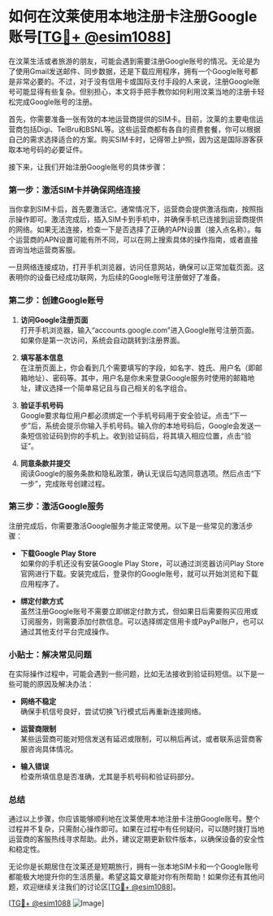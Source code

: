 # 如何在汶莱使用本地注册卡注册Google账号[[TG💪+ @esim1088](https://t.me/s/esim1088)]

在汶莱生活或者旅游的朋友，可能会遇到需要注册Google账号的情况。无论是为了使用Gmail发送邮件、同步数据，还是下载应用程序，拥有一个Google账号都是非常必要的。不过，对于没有信用卡或国际支付手段的人来说，注册Google账号可能显得有些复杂。但别担心，本文将手把手教你如何利用汶莱当地的注册卡轻松完成Google账号的注册。

首先，你需要准备一张有效的本地运营商提供的SIM卡。目前，汶莱的主要电信运营商包括Digi、TelBru和BSNL等。这些运营商都有各自的资费套餐，你可以根据自己的需求选择适合的方案。购买SIM卡时，记得带上护照，因为这是国际游客获取本地号码的必要证件。

接下来，让我们开始注册Google账号的具体步骤：

### 第一步：激活SIM卡并确保网络连接

当你拿到SIM卡后，首先要激活它。通常情况下，运营商会提供激活指南，按照指示操作即可。激活完成后，插入SIM卡到手机中，并确保手机已连接到运营商提供的网络。如果无法连接，检查一下是否选择了正确的APN设置（接入点名称）。每个运营商的APN设置可能有所不同，可以在网上搜索具体的操作指南，或者直接咨询当地运营商客服。

一旦网络连接成功，打开手机浏览器，访问任意网站，确保可以正常加载页面。这表明你的设备已经成功联网，为后续的Google账号注册做好了准备。

### 第二步：创建Google账号

1. **访问Google注册页面**  
   打开手机浏览器，输入“accounts.google.com”进入Google账号注册页面。如果你是第一次访问，系统会自动跳转到注册界面。

2. **填写基本信息**  
   在注册页面上，你会看到几个需要填写的字段，如名字、姓氏、用户名（即邮箱地址）、密码等。其中，用户名是你未来登录Google服务时使用的邮箱地址，建议选择一个简单易记且与自己相关的名字组合。

3. **验证手机号码**  
   Google要求每位用户都必须绑定一个手机号码用于安全验证。点击“下一步”后，系统会提示你输入手机号码。输入你的本地号码后，Google会发送一条短信验证码到你的手机上。收到验证码后，将其填入相应位置，点击“验证”。

4. **同意条款并提交**  
   阅读Google的服务条款和隐私政策，确认无误后勾选同意选项。然后点击“下一步”，完成账号创建过程。

### 第三步：激活Google服务

注册完成后，你需要激活Google服务才能正常使用。以下是一些常见的激活步骤：

- **下载Google Play Store**  
  如果你的手机还没有安装Google Play Store，可以通过浏览器访问Play Store官网进行下载。安装完成后，登录你的Google账号，就可以开始浏览和下载应用程序了。

- **绑定付款方式**  
  虽然注册Google账号不需要立即绑定付款方式，但如果日后需要购买应用或订阅服务，则需要添加付款信息。可以选择绑定信用卡或PayPal账户，也可以通过其他支付平台完成操作。

### 小贴士：解决常见问题

在实际操作过程中，可能会遇到一些问题，比如无法接收到验证码短信。以下是一些可能的原因及解决办法：

- **网络不稳定**  
  确保手机信号良好，尝试切换飞行模式后再重新连接网络。
  
- **运营商限制**  
  某些运营商可能对短信发送有延迟或限制，可以稍后再试，或者联系运营商客服咨询具体情况。

- **输入错误**  
  检查所填信息是否准确，尤其是手机号码和验证码部分。

### 总结

通过以上步骤，你应该能够顺利地在汶莱使用本地注册卡注册Google账号。整个过程并不复杂，只需耐心操作即可。如果在过程中有任何疑问，可以随时拨打当地运营商的客服热线寻求帮助。此外，建议定期更新软件版本，以确保设备的安全性和稳定性。

无论你是长期居住在汶莱还是短期旅行，拥有一张本地SIM卡和一个Google账号都能极大地提升你的生活质量。希望这篇文章能对你有所帮助！如果你还有其他问题，欢迎继续关注我们的讨论区[[TG💪+ @esim1088](https://t.me/s/esim1088)]。

[[TG💪+ @esim1088](https://t.me/s/esim1088) ![Image](https://i.postimg.cc/4NQfJmqS/Snipaste-2025-05-13-00-14-12.png)]